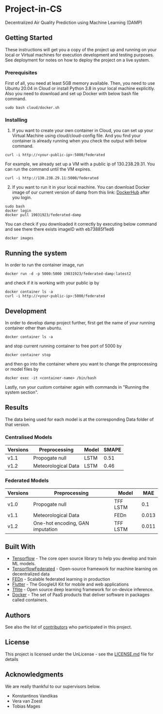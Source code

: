 # Project-in-CS
Decentralized Air Quality Prediction using Machine Learning (DAMP)


## Getting Started

These instructions will get you a copy of the project up and running on your local or Virtual machines for execution development and testing purposes. See deployment for notes on how to deploy the project on a live system.

### Prerequisites

First of all, you need at least 5GB memory available. Then, you need to use Ubuntu 20.04 in Cloud or install Python 3.8 in your local machine explicitly. 
Also you need to download and set up Docker with below bash file command. 

```
sudo bash cloud/docker.sh
```

### Installing
1) If you want to create your own container in Cloud, you can set up your Virtual Machine using cloud/cloud-config file. 
And you find your container is already running when you check the output with below command.

```
curl -i http://<your-public-ip>:5000/federated
```

For example, we already set up a VM with a public ip of 130.238.29.31. You can run the command until the VM expires.

```
curl -i http://130.238.29.11:5000/federated
```

2) If you want to run it in your local machine. You can download Docker image of our current version of damp from this link: [DockerHub](https://hub.docker.com/r/19031923/federated-damp)
after you login.
```
sudo bash
docker login
docker pull 19031923/federated-damp
```

You can check if you downloaded it correctly by executing below command and see there there exists imageID with eb73885f1ed6

```
docker images
```

## Running the system

In order to run the container image, run 

```
docker run -d -p 5000:5000 19031923/federated-damp:latest2
```
and check if it is working with your public ip by 

```
docker container ls -a
curl -i http://<your-public-ip>:5000/federated
```



## Development

In order to develop damp project further, first get the name of your running container other than ubuntu.
 
```
docker container ls -a
```
and stop current running container to free port of 5000 by

```
docker container stop 
```
and then go into the container where you want to change the preprocessing or model files by

```
docker exec -it <container-name> /bin/bash
```
Lastly, run your custom container again with commands in "Running the system section". 


## Results
The data being used for each model is at the corresponding Data folder of that version. 

### Centralised Models

| Versions  | Preprocessing  | Model  |  SMAPE | 
| ------------- | ------------- |  ------------- | ------------- | 
| v1.1 | Propogate null | LSTM | 0.51 |
| v1.2 | Meteorological Data | LSTM | 0.46 | 

### Federated Models

| Versions  |  Preprocessing  | Model |  MAE |
| -------------  |  ------------- | ------------- |------------- |
| v1.0  | Propogate null | TFF LSTM | 0.1 |
| v1.1 |  Meteorological Data | FEDn | 0.013 |
| v1.2  |  One-hot encoding, GAN imputation| TFF LSTM | 0.011 |

## Built With

* [Tensorflow](https://www.tensorflow.org/) -  The core open source library to help you develop and train ML models.
* [TensorflowFederated](https://www.tensorflow.org/federated) - Open-source framework for machine learning on decentralized data
* [FEDn](https://github.com/scaleoutsystems/fedn) - Scalable federated learning in production 
* [Flutter](https://flutter.dev/) - The GoogleUI Kit for mobile and web applications
* [Tflite](https://www.tensorflow.org/lite) - Open source deep learning framework for on-device inference.
* [Docker](https://www.docker.com/) - The set of PaaS products that deliver software in packages called containers.

## Authors

See also the list of [contributors](https://github.com/RaheelTheDeveloper/damp/blob/main/contributors.md) who participated in this project.

## License

This project is licensed under the UnLicense - see the [LICENSE.md](https://github.com/RaheelTheDeveloper/damp/blob/main/LICENSE) file for details

## Acknowledgments
We are really thankful to our supervisors below. 

* Konstantinos Vandikas
* Vera van Zoest
* Tobias Mages
